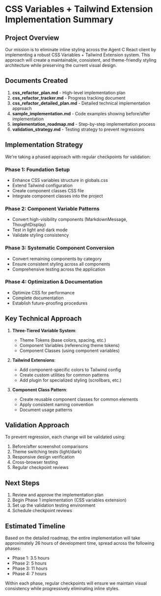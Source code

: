 # CSS Variables + Tailwind Extension Implementation Summary

## Project Overview

Our mission is to eliminate inline styling across the Agent C React client by implementing a robust CSS Variables + Tailwind Extension system. This approach will create a maintainable, consistent, and theme-friendly styling architecture while preserving the current visual design.

## Documents Created

1. **css_refactor_plan.md** - High-level implementation plan
2. **css_refactor_tracker.md** - Progress tracking document
3. **css_refactor_detailed_plan.md** - Detailed technical implementation approach
4. **sample_implementation.md** - Code examples showing before/after implementation
5. **implementation_roadmap.md** - Step-by-step implementation process
6. **validation_strategy.md** - Testing strategy to prevent regressions

## Implementation Strategy

We're taking a phased approach with regular checkpoints for validation:

### Phase 1: Foundation Setup
- Enhance CSS variables structure in globals.css
- Extend Tailwind configuration
- Create component classes CSS file
- Integrate component classes into the project

### Phase 2: Component Variable Patterns
- Convert high-visibility components (MarkdownMessage, ThoughtDisplay)
- Test in light and dark mode
- Validate styling consistency

### Phase 3: Systematic Component Conversion
- Convert remaining components by category
- Ensure consistent styling across all components
- Comprehensive testing across the application

### Phase 4: Optimization & Documentation
- Optimize CSS for performance
- Complete documentation
- Establish future-proofing procedures

## Key Technical Approach

1. **Three-Tiered Variable System**:
   - Theme Tokens (base colors, spacing, etc.)
   - Component Variables (referencing theme tokens)
   - Component Classes (using component variables)

2. **Tailwind Extensions**:
   - Add component-specific colors to Tailwind config
   - Create custom utilities for common patterns
   - Add plugin for specialized styling (scrollbars, etc.)

3. **Component Class Pattern**:
   - Create reusable component classes for common elements
   - Apply consistent naming convention
   - Document usage patterns

## Validation Approach

To prevent regression, each change will be validated using:

1. Before/after screenshot comparisons
2. Theme switching tests (light/dark)
3. Responsive design verification
4. Cross-browser testing
5. Regular checkpoint reviews

## Next Steps

1. Review and approve the implementation plan
2. Begin Phase 1 implementation (CSS variables extension)
3. Set up the validation testing environment
4. Schedule checkpoint reviews

## Estimated Timeline

Based on the detailed roadmap, the entire implementation will take approximately 26 hours of development time, spread across the following phases:

- Phase 1: 3.5 hours
- Phase 2: 5 hours
- Phase 3: 11 hours
- Phase 4: 7 hours

Within each phase, regular checkpoints will ensure we maintain visual consistency while progressively eliminating inline styles.